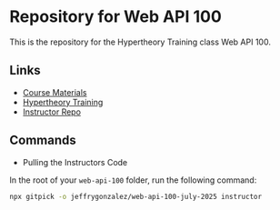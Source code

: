 # Repository for Web API 100

This is the repository for the Hypertheory Training class Web API 100.

## Links

- [Course Materials](https://services.hypertheory.com)
- [Hypertheory Training](https://www.hypertheory.com)
- [Instructor Repo](https://github.com/JeffryGonzalez/web-api-100-july-2025)

## Commands

- Pulling the Instructors Code

In the root of your `web-api-100` folder, run the following command:

```sh
npx gitpick -o jeffrygonzalez/web-api-100-july-2025 instructor
```